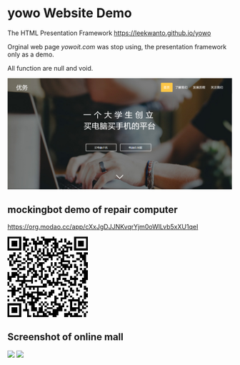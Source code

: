 # yowo Website Demo
The HTML Presentation Framework https://leekwanto.github.io/yowo

Orginal web page *yowoit.com* was stop using, the presentation framework only as a demo.

All function are null and void.

![](/Screenshots1.png)



## mockingbot demo of repair computer 

https://org.modao.cc/app/cXxJgDJJNKvqrYjm0oWlLvb5xXU1qeI

![scan above QR code, Preview on your phone](/mockingbot.png)



## Screenshot of online mall

![](/Screenshots2.png)
![](/Screenshots2.png)
